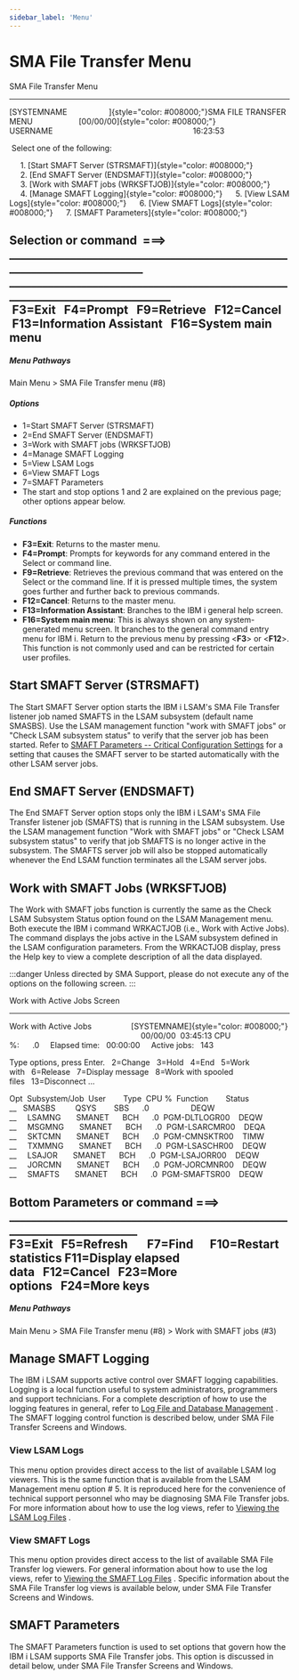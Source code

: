 ```yaml
---
sidebar_label: 'Menu'
---
```


# SMA File Transfer Menu

SMA File Transfer Menu

  ----------------------------------------------------------------------------------------------------------------------------------------------------------------

[SYSTEMNAME                   ]{style="color: #008000;"}SMA FILE TRANSFER MENU                     [00/00/00]{style="color: #008000;"}   USERNAME                                                                16:23:53

   Select one of the following:

       1. [Start SMAFT Server (STRSMAFT)]{style="color: #008000;"}        2. [End SMAFT Server (ENDSMAFT)]{style="color: #008000;"}
       3. [Work with SMAFT jobs (WRKSFTJOB)]{style="color: #008000;"}        4. [Manage SMAFT Logging]{style="color: #008000;"}
       5. [View LSAM Logs]{style="color: #008000;"}        6. [View SMAFT Logs]{style="color: #008000;"}
       7. [SMAFT Parameters]{style="color: #008000;"}

  Selection or command
   ===\> \_\_\_\_\_\_\_\_\_\_\_\_\_\_\_\_\_\_\_\_\_\_\_\_\_\_\_\_\_\_\_\_\_\_\_\_\_\_\_\_\_\_\_\_\_\_\_\_\_\_\_\_\_\_\_\_\_\_\_\_\_\_\_\_\_\_\_\_\_\_\_\_\_\_
  \_\_\_\_\_\_\_\_\_\_\_\_\_\_\_\_\_\_\_\_\_\_\_\_\_\_\_\_\_\_\_\_\_\_\_\_\_\_\_\_\_\_\_\_\_\_\_\_\_\_\_\_\_\_\_\_\_\_\_\_\_\_\_\_\_\_\_\_\_\_\_\_\_\_\_\_\_\_\_
   F3=Exit   F4=Prompt   F9=Retrieve   F12=Cancel
   F13=Information Assistant   F16=System main menu
  ----------------------------------------------------------------------------------------------------------------------------------------------------------------

##### Menu Pathways

Main Menu \> SMA File Transfer menu (\#8)

##### Options

- 1=Start SMAFT Server (STRSMAFT)
- 2=End SMAFT Server (ENDSMAFT)
- 3=Work with SMAFT jobs (WRKSFTJOB)
- 4=Manage SMAFT Logging
- 5=View LSAM Logs
- 6=View SMAFT Logs
- 7=SMAFT Parameters
- The start and stop options 1 and 2 are explained on the previous
    page; other options appear below.

##### Functions

- **F3=Exit**: Returns to the master menu.
- **F4=Prompt**: Prompts for keywords for any command entered in the
    Select or command line.
- **F9=Retrieve**: Retrieves the previous command that was entered on
    the Select or the command line. If it is pressed multiple times, the
    system goes further and further back to previous commands.
- **F12=Cancel**: Returns to the master menu.
- **F13=Information Assistant**: Branches to the IBM i general help
    screen.
- **F16=System main menu**: This is always shown on any
    system-generated menu screen. It branches to the general command
    entry menu for IBM i. Return to the previous menu by pressing
    \<**F3**\> or \<**F12**\>. This function is not commonly used and
    can be restricted for certain user profiles.

## Start SMAFT Server (STRSMAFT)

The Start SMAFT Server option starts the IBM i LSAM's SMA File Transfer
listener job named SMAFTS in the LSAM subsystem (default name SMASBS).
Use the LSAM management function "work with SMAFT jobs" or "Check
LSAM subsystem status" to verify that the server job has been started.
Refer to [SMAFT Parameters -- Critical Configuration Settings](#SMAFT) for a setting that causes the SMAFT
server to be started automatically with the other LSAM server jobs.

## End SMAFT Server (ENDSMAFT)

The End SMAFT Server option stops only the IBM i LSAM's SMA File
Transfer listener job (SMAFTS) that is running in the LSAM subsystem.
Use the LSAM management function "Work with SMAFT jobs" or "Check
LSAM subsystem status" to verify that job SMAFTS is no longer active in
the subsystem. The SMAFTS server job will also be stopped automatically
whenever the End LSAM function terminates all the LSAM server jobs.

## Work with SMAFT Jobs (WRKSFTJOB)

The Work with SMAFT jobs function is currently the same as the Check
LSAM Subsystem Status option found on the LSAM Management menu. Both
execute the IBM i command WRKACTJOB (i.e., Work with Active Jobs). The
command displays the jobs active in the LSAM subsystem defined in the
LSAM configuration parameters. From the WRKACTJOB display, press the
Help key to view a complete description of all the data displayed.

:::danger
Unless directed by SMA Support, please do not execute any of the options on the following screen.
:::

Work with Active Jobs Screen

  ----------------------------------------------------------------------------------------------------------------------------------------------------------

Work with Active Jobs                  [SYSTEMNAME]{style="color: #008000;"}                                                               00/00/00  03:45:13
  CPU %:      .0     Elapsed time:   00:00:00     Active jobs:   143

  Type options, press Enter.
    2=Change   3=Hold   4=End   5=Work with   6=Release   7=Display message
    8=Work with spooled files   13=Disconnect \...

  Opt  Subsystem/Job  User        Type  CPU %  Function        Status
  \_\_   SMASBS         QSYS        SBS      .0                   DEQW
  \_\_     LSAMNG       SMANET      BCH      .0  PGM-DLTLOGR00    DEQW
  \_\_     MSGMNG       SMANET      BCH      .0  PGM-LSARCMR00    DEQA
  \_\_     SKTCMN       SMANET      BCH      .0  PGM-CMNSKTR00    TIMW
  \_\_     TXMMNG       SMANET      BCH      .0  PGM-LSASCHR00    DEQW
  \_\_     LSAJOR       SMANET      BCH      .0  PGM-LSAJORR00    DEQW
  \_\_     JORCMN       SMANET      BCH      .0  PGM-JORCMNR00    DEQW
  \_\_     SMAFTS       SMANET      BCH      .0  PGM-SMAFTSR00    DEQW

  Bottom
  Parameters or command
  ===\> \_\_\_\_\_\_\_\_\_\_\_\_\_\_\_\_\_\_\_\_\_\_\_\_\_\_\_\_\_\_\_\_\_\_\_\_\_\_\_\_\_\_\_\_\_\_\_\_\_\_\_\_\_\_\_\_\_\_\_\_\_\_\_\_\_\_\_\_\_\_\_\_\_
  F3=Exit   F5=Refresh       F7=Find      F10=Restart statistics
  F11=Display elapsed data   F12=Cancel   F23=More options   F24=More keys
  ----------------------------------------------------------------------------------------------------------------------------------------------------------

##### Menu Pathways

Main Menu \> SMA File Transfer menu (\#8) \> Work with SMAFT jobs (\#3)

## Manage SMAFT Logging

The IBM i LSAM supports active control over SMAFT logging capabilities.
Logging is a local function useful to system administrators, programmers
and support technicians. For a complete description of how to use the
logging features in general, refer to [Log File and Database Management](/logs-database/overview)
. The SMAFT logging control function is described below, under SMA
File Transfer Screens and Windows.

### View LSAM Logs

This menu option provides direct access to the list of available LSAM
log viewers. This is the same function that is available from the LSAM
Management menu option \# 5. It is reproduced here for the convenience
of technical support personnel who may be diagnosing SMA File Transfer
jobs. For more information about how to use the log views, refer to
[Viewing the LSAM Log Files](/logs-database/management#viewing-the-lsam-log-files)
.

### View SMAFT Logs

This menu option provides direct access to the list of available SMA
File Transfer log viewers. For general information about how to use the
log views, refer to [Viewing the SMAFT Log Files](#Viewing)
. Specific information about the SMA File Transfer log views is
available below, under SMA File Transfer Screens and Windows.

## SMAFT Parameters

The SMAFT Parameters function is used to set options that govern how the
IBM i LSAM supports SMA File Transfer jobs. This option is discussed in
detail below, under SMA File Transfer Screens and Windows.
